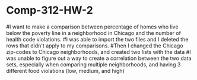# Comp-312-HW-2
#I want to make a comparison between percentage of homes who live below the poverty line in a neighborhood in Chicago and the number of health code violations.
#I was able to import the two files and I deleted the rows that didn't apply to my comparisons.
#Then I changed the Chicago zip-codes to Chicago neighborhoods, and created two lists with the data
#I was unable to figure out a way to create a correlation between the two data sets, especially when comparing multiple neighborhoods, and having 3 different food violations (low, medium, and high)
